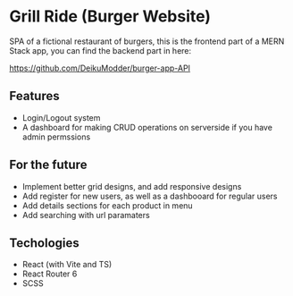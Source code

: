 
# Grill Ride (Burger Website)

SPA of a fictional restaurant of burgers, this is the frontend part of a MERN Stack app, you can find the backend part in here:

https://github.com/DeikuModder/burger-app-API




## Features

- Login/Logout system
- A dashboard for making CRUD operations on serverside if you have admin permssions




## For the future

- Implement better grid designs, and add responsive designs
- Add register for new users, as well as a dashbooard for regular users
- Add details sections for each product in menu
- Add searching with url paramaters 

## Techologies

- React (with Vite and TS)
- React Router 6
- SCSS
